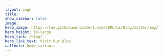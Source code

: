 ```yaml
---
layout: page
title:
show_sidebar: false
image:
hero_image: https://raw.githubusercontent.com/3BMLabs/Blog/master/img/labs.jpg
hero_height: is-large
hero_link: /blog/
hero_link_text: Visit Our Blog
callouts: home_callouts
---
```

